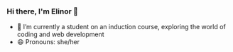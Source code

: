 ### Hi there, I'm Elinor 👋

- 🌱 I’m currently a student on an induction course, exploring the world of coding and web development
- 😄 Pronouns: she/her

<!--
**efmbutterwith/efmbutterwith** is a ✨ _special_ ✨ repository because its `README.md` (this file) appears on your GitHub profile.

Here are some ideas to get you started:

- 🔭 I’m currently working on ...
- 🌱 I’m currently learning ...
- 👯 I’m looking to collaborate on ...
- 🤔 I’m looking for help with ...
- 💬 Ask me about ...
- 📫 How to reach me: ...
- 😄 Pronouns: she/her
- ⚡ Fun fact: ...
-->
